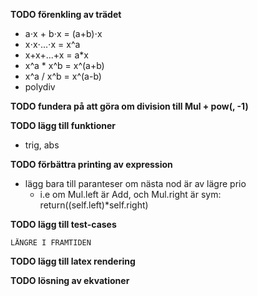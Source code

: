 
**TODO förenkling av trädet**
- a⋅x + b⋅x = (a+b)⋅x
- x⋅x⋅...⋅x = x^a
- x+x+...+x = a*x
- x^a * x^b = x^(a+b)
- x^a / x^b = x^(a-b)
- polydiv

**TODO fundera på att göra om division till Mul + pow(, -1)**

**TODO lägg till funktioner**
- trig, abs


**TODO förbättra printing av expression**
- lägg bara till paranteser om nästa nod är av lägre prio
    - i.e om Mul.left är Add, och Mul.right är sym: return((self.left)*self.right)

**TODO lägg till test-cases**


```LÄNGRE I FRAMTIDEN```

**TODO lägg till latex rendering**

**TODO lösning av ekvationer**




